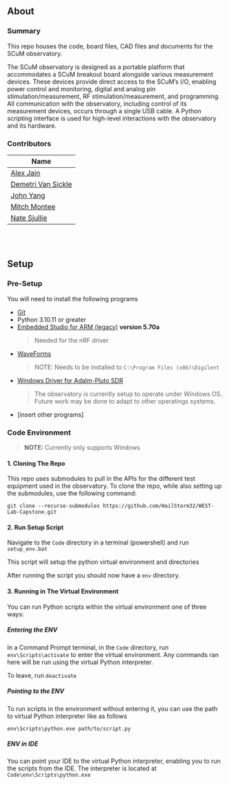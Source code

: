 ## About

### Summary
This repo houses the code, board files, CAD files and documents for the SCuM observatory.

The SCuM observatory is designed as a portable platform that accommodates a SCuM breakout board alongside various measurement devices. These devices provide direct access to the SCuM’s I/O, enabling power control and monitoring, digital and analog pin stimulation/measurement, RF stimulation/measurement, and programming. All communication with the observatory, including control of its measurement devices, occurs through a single USB cable. A Python scripting interface is used for high-level interactions with the observatory and its hardware.


### Contributors
| Name                  |
|-----------------------|
| [Alex Jain](https://github.com/ajainPSU)   |
| [Demetri Van Sickle](https://github.com/HailStorm32) |
| [John Yang](https://github.com/yan7-psu)  |
| [Mitch Montee](https://github.com/mmontee)  |
|[Nate Sjullie](https://github.com/nsjullie) |


<br>

<br>

## Setup

### Pre-Setup
You will need to install the following programs

 - [Git](https://git-scm.com/downloads/win)
 - Python 3.10.11 or greater
 - [Embedded Studio for ARM (legacy)](https://www.segger.com/downloads/embedded-studio/#ESforARM) **version 5.70a**
	 > Needed for the nRF driver
 -   [WaveForms](https://digilent.com/reference/software/waveforms/waveforms-3/start) 
	 > NOTE: Needs to be installed to `C:\Program Files (x86)\Digilent`
 - [Windows Driver for Adalm-Pluto SDR](https://wiki.analog.com/university/tools/pluto/drivers/windows)
   	 > The observatory is currently setup to operate under Windows OS. Future work may be done to adapt to other operatings systems.
- [insert other programs]

### Code Environment

> **NOTE:** Currently only supports Windows

#### 1. Cloning The Repo
This repo uses submodules to pull in the APIs for the different test equipment used in the observatory. To clone the repo, while also setting up the submodules, use the following command:

    git clone --recurse-submodules https://github.com/HailStorm32/WEST-Lab-Capstone.git

#### 2. Run Setup Script
Navigate to the `Code` directory in a terminal (powershell) and run `setup_env.bat`

This script will setup the python virtual environment and directories

After running the script you should now have a `env` directory. 

#### 3.  Running in The Virtual Environment
You can run Python scripts within the virtual environment one of three ways:

##### Entering the ENV
In a Command Prompt terminal, in the `Code` directory, run `env\Scripts\activate` to enter the virtual environment. Any commands ran here will be run using the virtual Python interpreter. 

To leave, run `deactivate`

##### Pointing to the ENV
To run scripts in the environment without entering it, you can use the path to virtual Python interpreter like as follows

    env\Scripts\python.exe path/to/script.py

##### ENV in IDE
You can point your IDE to the virtual Python interpreter, enabling you to run the scripts from the IDE.
The interpreter is located at `Code\env\Scripts\python.exe`
